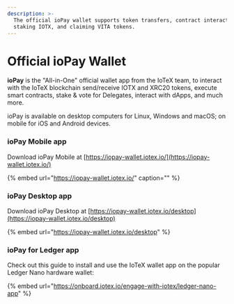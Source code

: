 ```yaml
---
description: >-
  The official ioPay wallet supports token transfers, contract interactions,
  staking IOTX, and claiming VITA tokens.
---
```


# Official ioPay Wallet

**ioPay** is the "All-in-One" official wallet app from the IoTeX team, to interact with the IoTeX blockchain send/receive IOTX and XRC20 tokens, execute smart contracts, stake & vote for Delegates, interact with dApps, and much more.

ioPay is available on desktop computers for Linux, Windows and macOS; on mobile for iOS and Android devices.

### **i**oPay Mobile app

Download ioPay Mobile at [https://iopay-wallet.iotex.io/](https://iopay-wallet.iotex.io/)

{% embed url="https://iopay-wallet.iotex.io/" caption="" %}

### ioPay Desktop app

Download ioPay Desktop at [https://iopay-wallet.iotex.io/desktop](https://iopay-wallet.iotex.io/desktop)

{% embed url="https://iopay-wallet.iotex.io/desktop" %}

### ioPay for Ledger app

Check out this guide to install and use the IoTeX wallet app on the popular Ledger Nano hardware wallet:

{% embed url="https://onboard.iotex.io/engage-with-iotex/ledger-nano-app" %}



